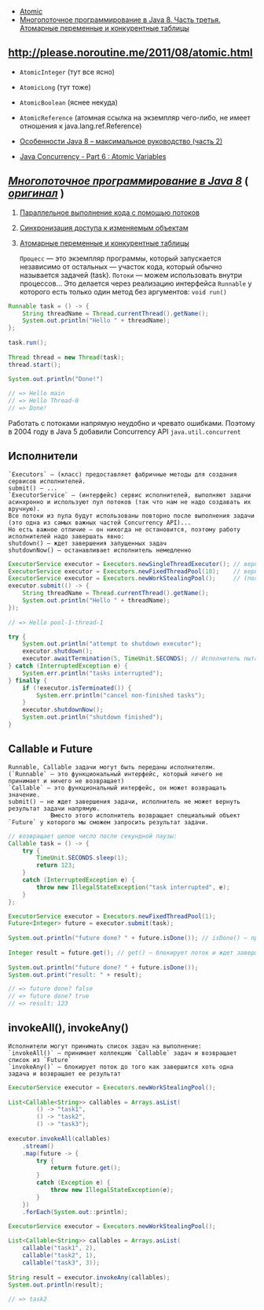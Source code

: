 
* [Atomic](https://habrahabr.ru/post/187854)
* [Многопоточное программирование в Java 8. Часть третья. Атомарные переменные и конкурентные таблицы](https://tproger.ru/translations/java8-concurrency-tutorial-3)

http://please.noroutine.me/2011/08/atomic.html
---
* `AtomicInteger` (тут все ясно)
* `AtomicLong` (тут тоже)
* `AtomicBoolean` (яснее некуда)
* `AtomicReference` (атомная ссылка на экземпляр чего-либо, не имеет отношения к java.lang.ref.Reference)

* [Особенности Java 8 – максимальное руководство (часть 2)](http://info.javarush.ru/translation/2014/10/09/Особенности-Java-8-максимальное-руководство-часть-2-.html)
* [Java Concurrency - Part 6 : Atomic Variables](https://baptiste-wicht.com/posts/2010/09/java-concurrency-atomic-variables.html)


[_Многопоточное программирование в Java 8_](https://github.com/Home-Java8/java8-tutorial) **(** [_оригинал_](https://github.com/winterbe/java8-tutorial) **)**
---
1. [Параллельное выполнение кода с помощью потоков](https://tproger.ru/translations/java8-concurrency-tutorial-1)
2. [Синхронизация доступа к изменяемым объектам](https://tproger.ru/translations/java8-concurrency-tutorial-2)
3. [Атомарные переменные и конкурентные таблицы](https://tproger.ru/translations/java8-concurrency-tutorial-3)

    `Процесс` — это экземпляр программы, который запускается независимо от остальных — участок кода, который обычно называется задачей (task).
    `Потоки` — можем использовать внутри процессов...
    Это делается через реализацию интерфейса `Runnable` у которого есть только один метод без аргументов: `void run()`

```java
Runnable task = () -> {
    String threadName = Thread.currentThread().getName();
    System.out.println("Hello " + threadName);
};
 
task.run();
 
Thread thread = new Thread(task);
thread.start();
 
System.out.println("Done!")

// => Hello main
// => Hello Thread-0
// => Done!
```

Работать с потоками напрямую неудобно и чревато ошибками. Поэтому в 2004 году в Java 5 добавили Concurrency API `java.util.concurrent`

Исполнители
---

    `Executors` — (класс) предоставляет фабричные методы для создания сервисов исполнителей.
    submit() — ...
    `ExecutorService` — (интерфейс) сервис исполнителей, выполняют задачи асинхронно и используют пул потоков (так что нам не надо создавать их вручную).
    Все потоки из пула будут использованы повторно после выполнения задачи (это одна из самых важных частей Concurrency API)... 
    Но есть важное отличие — он никогда не остановится, поэтому работу исполнителей надо завершать явно:
    shutdown() — ждет завершения запущенных задач
    shutdownNow() — останавливает исполнитель немедленно

```java
ExecutorService executor = Executors.newSingleThreadExecutor(); // вернет исполнителя с пулом в 1-поток
ExecutorService executor = Executors.newFixedThreadPool(10);    // вернет исполнителя с пулом в 10-потоков (фиксированного количества потоков)
ExecutorService executor = Executors.newWorkStealingPool();     // (появился в Java 8) создает ForkJoinPool с определенным параллелизмом (по умолчанию равным количеству ядер машины)
executor.submit(() -> {
    String threadName = Thread.currentThread().getName();
    System.out.println("Hello " + threadName);
});
 
// => Hello pool-1-thread-1
```

```java
try {
    System.out.println("attempt to shutdown executor");
    executor.shutdown();
    executor.awaitTermination(5, TimeUnit.SECONDS); // Исполнитель пытается завершить работу, ожидая завершения запущенных задач в течение 5 секунд
} catch (InterruptedException e) {
    System.err.println("tasks interrupted");
} finally {
    if (!executor.isTerminated()) {
        System.err.println("cancel non-finished tasks");
    }
    executor.shutdownNow();
    System.out.println("shutdown finished");
}
```


Callable и Future
---

    Runnable, Callable задачи могут быть переданы исполнителям.
    (`Runnable` — это функциональный интерфейс, который ничего не принимает и ничего не возвращает)
    `Callable` — это функциональный интерфейс, он может возвращать значение.
    submit() — не ждет завершения задачи, исполнитель не может вернуть результат задачи напрямую.
                Вместо этого исполнитель возвращает специальный объект `Future` у которого мы сможем запросить результат задачи.

```java
// возвращает целое число после секундной паузы:
Callable task = () -> {
    try {
        TimeUnit.SECONDS.sleep(1);
        return 123;
    }
    catch (InterruptedException e) {
        throw new IllegalStateException("task interrupted", e);
    }
};
```

```java
ExecutorService executor = Executors.newFixedThreadPool(1);
Future<Integer> future = executor.submit(task);
 
System.out.println("future done? " + future.isDone()); // isDone() — проверяет завершено ли выполнение задачи
 
Integer result = future.get(); // get() — блокирует поток и ждет завершения задачи, а затем возвращает результат ее выполнения
 
System.out.println("future done? " + future.isDone());
System.out.print("result: " + result);

// => future done? false
// => future done? true
// => result: 123
```


invokeAll(), invokeAny()
---

    Исполнители могут принимать список задач на выполнение:
    `invokeAll()` — принимает коллекцию `Callable` задач и возвращает список из `Future`
    `invokeAny()` — блокирует поток до того как завершится хоть одна задача и возвращает ее результат

```java
ExecutorService executor = Executors.newWorkStealingPool();
 
List<Callable<String>> callables = Arrays.asList(
        () -> "task1",
        () -> "task2",
        () -> "task3");
 
executor.invokeAll(callables)
    .stream()
    .map(future -> {
        try {
            return future.get();
        }
        catch (Exception e) {
            throw new IllegalStateException(e);
        }
    })
    .forEach(System.out::println);
```

```java
ExecutorService executor = Executors.newWorkStealingPool();
 
List<Callable<String>> callables = Arrays.asList(
    callable("task1", 2),
    callable("task2", 1),
    callable("task3", 3));
 
String result = executor.invokeAny(callables);
System.out.println(result);
 
// => task2
```










